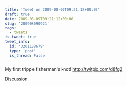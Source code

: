 ```yaml
---
title: 'Tweet on 2009-08-09T09:21:12+00:00'
draft: true
date: 2009-08-09T09:21:12+00:00
slug: '200908090921'
tags:
  - tweets
is_tweet: true
tweet_info:
  id: '3201188679'
  type: 'post'
  is_thread: False
---
```




My first tripple fisherman's knot! http://twitpic.com/d8fg2

[Discussion](https://x.com/sytelus/status/3201188679)
